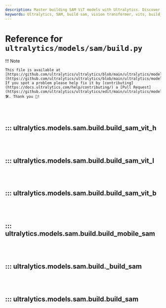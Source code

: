 ```yaml
---
description: Master building SAM ViT models with Ultralytics. Discover steps to leverage the power of SAM and Vision Transformer sessions.
keywords: Ultralytics, SAM, build sam, vision transformer, vits, build_sam_vit_l, build_sam_vit_b, build_sam
---
```


# Reference for `ultralytics/models/sam/build.py`

!!! Note

    This file is available at [https://github.com/ultralytics/ultralytics/blob/main/ultralytics/models/sam/build.py](https://github.com/ultralytics/ultralytics/blob/main/ultralytics/models/sam/build.py). If you spot a problem please help fix it by [contributing](https://docs.ultralytics.com/help/contributing/) a [Pull Request](https://github.com/ultralytics/ultralytics/edit/main/ultralytics/models/sam/build.py) 🛠️. Thank you 🙏!

<br><br>

## ::: ultralytics.models.sam.build.build_sam_vit_h

<br><br>

## ::: ultralytics.models.sam.build.build_sam_vit_l

<br><br>

## ::: ultralytics.models.sam.build.build_sam_vit_b

<br><br>

## ::: ultralytics.models.sam.build.build_mobile_sam

<br><br>

## ::: ultralytics.models.sam.build._build_sam

<br><br>

## ::: ultralytics.models.sam.build.build_sam

<br><br>
